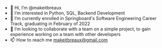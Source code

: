 - 👋 Hi, I’m @makeitbreaux
- 👀 I’m interested in Python, SQL, Backend Development
- 🌱 I’m currently enrolled in Springboard's Software Engineering Career Track, graduating in February of 2022
- 💞️ I’m looking to collaborate with a team on a simple project, to gain experience working on a team with other developers
- 📫 How to reach me makeitbreaux@gmail.com

<!---
makeitbreaux/makeitbreaux is a ✨ special ✨ repository because its `README.md` (this file) appears on your GitHub profile.
You can click the Preview link to take a look at your changes.
--->
